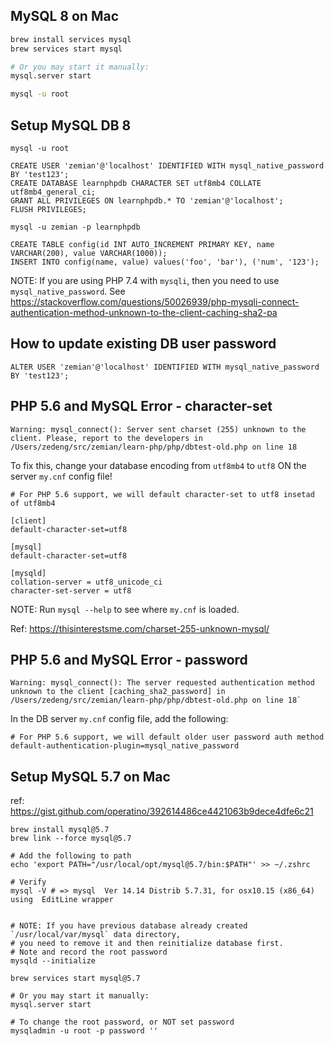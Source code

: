## MySQL 8 on Mac

```bash
brew install services mysql
brew services start mysql

# Or you may start it manually:
mysql.server start

mysql -u root
```

## Setup MySQL DB 8

```
mysql -u root

CREATE USER 'zemian'@'localhost' IDENTIFIED WITH mysql_native_password BY 'test123';
CREATE DATABASE learnphpdb CHARACTER SET utf8mb4 COLLATE utf8mb4_general_ci;
GRANT ALL PRIVILEGES ON learnphpdb.* TO 'zemian'@'localhost';
FLUSH PRIVILEGES;

mysql -u zemian -p learnphpdb

CREATE TABLE config(id INT AUTO_INCREMENT PRIMARY KEY, name VARCHAR(200), value VARCHAR(1000));
INSERT INTO config(name, value) values('foo', 'bar'), ('num', '123');
```

NOTE: If you are using PHP 7.4 with `mysqli`, then you need to use `mysql_native_password`.
See https://stackoverflow.com/questions/50026939/php-mysqli-connect-authentication-method-unknown-to-the-client-caching-sha2-pa

## How to update existing DB user password

	ALTER USER 'zemian'@'localhost' IDENTIFIED WITH mysql_native_password BY 'test123';

## PHP 5.6 and MySQL Error - character-set

```
Warning: mysql_connect(): Server sent charset (255) unknown to the client. Please, report to the developers in /Users/zedeng/src/zemian/learn-php/php/dbtest-old.php on line 18
```

To fix this, change your database encoding from `utf8mb4` to `utf8` ON the server `my.cnf` config file!

```	
# For PHP 5.6 support, we will default character-set to utf8 insetad of utf8mb4

[client]
default-character-set=utf8
 
[mysql]
default-character-set=utf8
 
[mysqld]
collation-server = utf8_unicode_ci
character-set-server = utf8
```

NOTE: Run `mysql --help` to see where `my.cnf` is loaded.

Ref: https://thisinterestsme.com/charset-255-unknown-mysql/

## PHP 5.6 and MySQL Error - password

```
Warning: mysql_connect(): The server requested authentication method unknown to the client [caching_sha2_password] in /Users/zedeng/src/zemian/learn-php/php/dbtest-old.php on line 18`
```

In the DB server `my.cnf` config file, add the following:

```
# For PHP 5.6 support, we will default older user password auth method
default-authentication-plugin=mysql_native_password
```

## Setup MySQL 5.7 on Mac

ref: https://gist.github.com/operatino/392614486ce4421063b9dece4dfe6c21

```
brew install mysql@5.7
brew link --force mysql@5.7

# Add the following to path
echo 'export PATH="/usr/local/opt/mysql@5.7/bin:$PATH"' >> ~/.zshrc

# Verify
mysql -V # => mysql  Ver 14.14 Distrib 5.7.31, for osx10.15 (x86_64) using  EditLine wrapper


# NOTE: If you have previous database already created `/usr/local/var/mysql` data directory, 
# you need to remove it and then reinitialize database first.
# Note and record the root password
mysqld --initialize

brew services start mysql@5.7

# Or you may start it manually:
mysql.server start

# To change the root password, or NOT set password
mysqladmin -u root -p password ''
```
